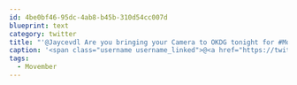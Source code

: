 ```yaml
---
id: 4be0bf46-95dc-4ab8-b45b-310d54cc007d
blueprint: text
category: twitter
title: "'@Jaycevdl Are you bringing your Camera to OKDG tonight for #Movember shots?"
caption: '<span class="username username_linked">@<a href="https://twitter.com/Jaycevdl" title="Jayce Van Der Linden">Jaycevdl</a></span> Are you bringing your Camera to OKDG tonight for <span class="hashtag hashtag_local">#<a href="http://tweettemp.darylchymko.ca/?tag=movember">Movember</a> shots?'
tags:
  - Movember
---
```

